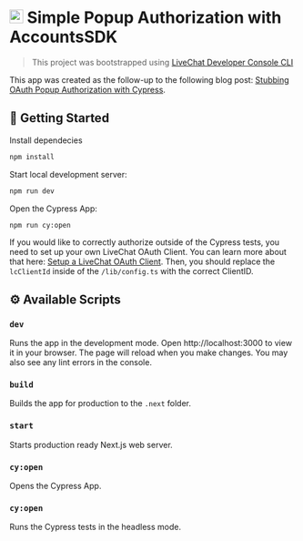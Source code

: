 # <img src="https://livechat.design/images/livechat/DIGITAL%20%28RGB%29/SVG/Mark_RGB_Orange.svg" widht="24px" height="24px" /> Simple Popup Authorization with AccountsSDK

> This project was bootstrapped using [LiveChat Developer Console CLI](https://github.com/livechat/dps-cli)

This app was created as the follow-up to the following blog post: [Stubbing OAuth Popup Authorization with Cypress](https://developers.livechat.com/).

## 🚀 Getting Started

Install dependecies

```sh
npm install
```

Start local development server:

```sh
npm run dev
```

Open the Cypress App:

```
npm run cy:open
```

If you would like to correctly authorize outside of the Cypress tests, you need to set up your own LiveChat OAuth Client. You can learn more about that here: [Setup a LiveChat OAuth Client](https://developers.livechat.com/docs/authorization/sign-in-with-livechat#setup). Then, you should replace the `lcClientId` inside of the `/lib/config.ts` with the correct ClientID.

## ⚙️ Available Scripts

### `dev`

Runs the app in the development mode.
Open http://localhost:3000 to view it in your browser.
The page will reload when you make changes.
You may also see any lint errors in the console.

### `build`

Builds the app for production to the `.next` folder.

### `start`

Starts production ready Next.js web server.

### `cy:open`
Opens the Cypress App.

### `cy:open`
Runs the Cypress tests in the headless mode.
